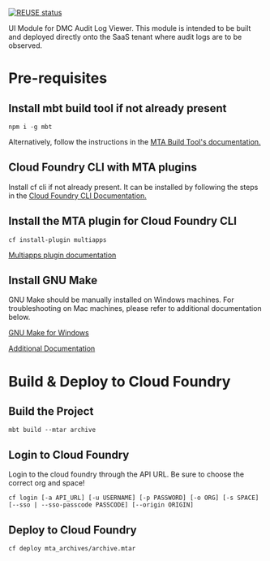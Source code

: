 [![REUSE status](https://api.reuse.software/badge/github.com/SAP-samples/digital-manufacturing-extension-samples)](https://api.reuse.software/info/github.com/SAP-samples/digital-manufacturing-extension-samples)

UI Module for DMC Audit Log Viewer. This module is intended to be built and deployed directly onto the SaaS tenant where audit logs are to be observed.

# Pre-requisites

## Install mbt build tool if not already present

`npm i -g mbt`

Alternatively, follow the instructions in the [MTA Build Tool's documentation.](https://sap.github.io/cloud-mta-build-tool/download/)

## Cloud Foundry CLI with MTA plugins

Install cf cli if not already present. It can be installed by following the steps in the [Cloud Foundry CLI Documentation.](https://github.com/cloudfoundry/cli#downloads)

## Install the MTA plugin for Cloud Foundry CLI

 `cf install-plugin multiapps`

[Multiapps plugin documentation](https://github.com/cloudfoundry/multiapps-cli-plugin/blob/master/README.md)

## Install GNU Make

GNU Make should be manually installed on Windows machines. For troubleshooting on Mac machines, please refer to additional documentation below.

[GNU Make for Windows](https://github.com/mbuilov/gnumake-windows)

[Additional Documentation](https://sap.github.io/cloud-mta-build-tool/makefile/)

# Build & Deploy to Cloud Foundry

## Build the Project

`mbt build --mtar archive`

## Login to Cloud Foundry 

Login to the cloud foundry through the API URL. 
Be sure to choose the correct org and space!

`cf login [-a API_URL] [-u USERNAME] [-p PASSWORD] [-o ORG] [-s SPACE] [--sso | --sso-passcode PASSCODE] [--origin ORIGIN]`

## Deploy to Cloud Foundry

`cf deploy mta_archives/archive.mtar`